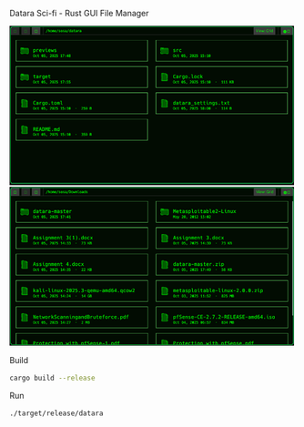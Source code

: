 Datara Sci-fi - Rust GUI File Manager

<img src="previews/preview1.png" width="500">
<img src="previews/preview2.png" width="500">

Build

```bash
cargo build --release
```

Run

```bash
./target/release/datara
```


